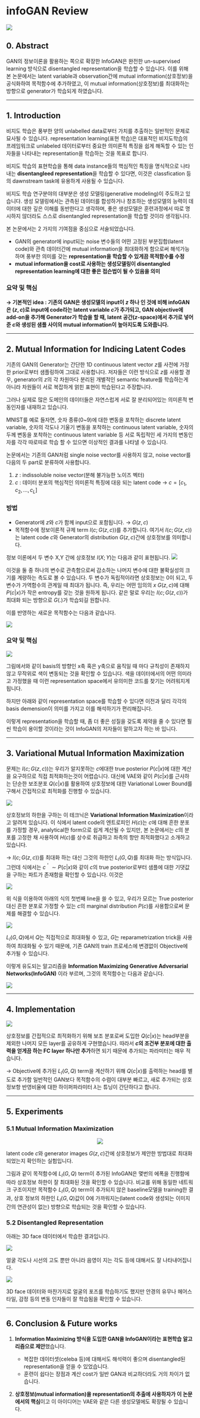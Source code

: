 # infoGAN Review


![](https://i.imgur.com/acqzntg.png)

## 0. Abstract

GAN의 정보이론을 활용하는 쪽으로 확장한 InfoGAN은 완전한 un-supervised learning 방식으로 disentangled representation을 학습할 수 있습니다. 이를 위해 본 논문에서는 latent variable과 observation간에 mutual information(상호정보)을 공식화하여 목적함수에 추가하였고, 이 mutual information(상호정보)를 최대화하는 방향으로 generator가 학습되게 하였습니다.

---

## 1. Introduction

비지도 학습은 풍부한 양의 unlabelled data로부터 가치를 추출하는 일반적인 문제로 묘사될 수 있습니다. representation learning(표현 학습)은 대표적인 비지도학습의 프레임워크로 unlabeled 데이터로부터 중요한 의미론적 특징을 쉽게 해독할 수 있는 인자들을 나타내는 representation을 학습하는 것을 목표로 합니다.

비지도 학습의 표현학습을 통해 data instance들의 핵심적인 특징을 명식적으로 나타내는 **disentangleed representation**을 학습할 수 있다면, 이것은 classfication 등의 dawnstream task에 유용하게 사용될 수 있습니다.

비지도 학습 연구분야의 대부분은 생성 모델링(generative modeling)이 주도하고 있습니다. 생성 모델링에서는 관측된 데이터를 합성하거나 창조하는 생성모델의 능력이 데이터에 대한 깊은 이해를 동반한다고 생각하며, 좋은 생성모델은 훈련과정에서 따로 명시하지 않더라도 스스로 disentangled representation을 학습할 것이라 생각됩니다.

본 논문에서는 2 가지의 기여점을 중심으로 서술되었습니다.
- GAN의 generator에 input되는 noise 변수들의 어떤 고정된 부분집합(latent code)와 관측 데이터간에 mutual information을 최대화하게 함으로써 해석가능하며 풍부한 의미를 갖는 **representation을 학습할 수 있게끔 목적함수를 수정**
- **mutual information을 cost로 사용하는 생성모델링이 disentangled representation learning에 대한 좋은 접슨법이 될 수 있음을 의미**


### 요약 및 핵심 

**→ 기본적인 idea : 기존의 GAN은 생성모델의 input이 $z$ 하나 인 것에 비해 infoGAN은 $(z,c)$로 input에 code라는 latent variable $c$가 추가되고, GAN objective에 add-on을 추가해 Generator가 학습을 할 때, latent 공간($z$-space)에서 추가로 넣어준 $c$와 생성된 샘플 사이의 mutual information이 높아지도록 도와줍니다.**

---

## 2. Mutual Information for Indicing Latent Codes

기존의 GAN의 Generator는 간단한 1D continuous latent vector $z$를 사전에 가정한 prior로부터 샘플링하여 그대로 사용합니다. 저자들은 이런 방식으로 $z$를 사용할 경우, generator의 $z$의 각 차원마다 분리된 개별적인 semantic feature를 학습하는게 아니라 차원들이 서로 복잡하게 얽힌 표현이 학습된다고 주장합니다.

그러나 실제로 많은 도메인의 데이터들은 자연스럽게 서로 잘 분리되어있는 의미론적 변동인자를 내재하고 있습니다.

MNIST를 예로 들자면,
숫자 종류(0~9)에 대한 변동을 포착하는 discrete latent variable, 숫자의 각도나 기울기 변동을 포착하는 continuous latent variable, 숫자의 두께 변동을 포착하는 continuous latent variable 등 서로 독립적인 세 가지의 변동인자를 각각 따로따로 학습 할 수 있으면 이상적인 결과를 나타낼 수 있습니다.

논문에서는 기존의 GAN처럼 single noise vector를 사용하지 않고, noise vector를 다음의 두 part로 분류하여 사용합니다.
1. $z$ : indissoluble noise vector(분해 불가능한 노이즈 벡터)
2. $c$ : 데이터 분포의 핵심적인 의미론적 특징에 대응 되는 latent code → $c = [c_1,c_2,…,c_L]$


### 방법
- Generator에 $z$와 $c$가 함께 input으로 포함됩니다. → $G(z,c)$
- 목적함수에 정보이론적 규제 term $I(c;G(z,c))$를 추가합니다.
    여기서 $I(c;G(z,c))$는 latent code $c$와 Generator의 distribution $G(z,c)$간에 상호정보를 의미합니다.

정보 이론에서 두 변수 X,Y 간에 상호정보 $I(X;Y)$는 다음과 같이 표현됩니다.
![](https://i.imgur.com/8TPgbuh.png)

이것을 둘 중 하나의 변수로 관측함으로써 감소하는 나머지 변수에 대한 불확실성의 크기를 계량하는 측도로 볼 수 있습니다. 두 변수가 독립적이라면 상호정보는 $0$이 되고, 두 변수가 가역함수의 관계일 때 최대가 됩니다.
즉, 우리는 어떤 임의의 $x ~ G(z,c)$에 대해 $P(c|x)$가 작은 entropy를 갖는 것을 원하게 됩니다. 같은 말로 우리는 $I(c;G(z,c))$가 최대화 되는 방향으로 $G(.)$가 학습되길 원합니다.

이를 반영하는 새로운 목적함수는 다음과 같습니다.

![](https://i.imgur.com/E5yji5d.png)



### 요약 및 핵심

![](https://i.imgur.com/NyRJ2DQ.png)

그림에서와 같이 basis의 방향인 x축 혹은 y축으로 움직일 때 마다 규칙성이 존재하지 않고 무작위로 색이 변동되는 것을 확인할 수 있습니다. 색을 데이터에서의 어떤 의미라고 가정했을 때 이런 representation space에서 유의미한 코드를 찾기는 어려워지게 됩니다.

하지만 아래와 같이 representation space를 학습할 수 있다면 이전과 달리 각각의 basis demension이 의미를 가지고 이를 해석하기가 편리해집니다.

이렇게 representation을 학습할 때, 좀 더 좋은 성질을 갖도록 제약을 줄 수 있다면 훨씬 학습이 용이할 것이라는 것이 InfoGAN의 저자들이 말하고자 하는 바 입니다.


--- 

## 3. Variational Mutual Information Maximization

문제는 $I(c;G(z,c))$는 우리가 알지못하는 $c$에대한 true posterior $P(c|x)$에 대한 계산을 요구하므로 직접 최적화하는것이 어렵습니다. 대신에 VAE와 같이 $P(c|x)$를 근사하는 단순한 보조분포 $Q(c|x)$를 활용하여 상호정보에 대한 Variational Lower Bound를 구해서 간접적으로 최적화를 진행할 수 있습니다.

![](https://i.imgur.com/OtoFmA2.png)

상호정보의 하한을 구하는 이 테크닉은 **Variational Information Maximization**이라고 알려져 있습니다.
이 식에서 latent code의 엔트로피인 $H(c)$는 $c$에 대해 흔한 분포를 가정할 경우, analytical한 form으로 쉽게 계산될 수 있지만, 본 논문에서는 $c$의 분포를 고정한 채 사용하여 $H(c)$를 상수로 취급하고 좌측의 항만 최적화했다고 소개하고 있습니다.

→ $I(c;G(z,c))$를 최대화 하는 대신 그것의 하한인 $L_I(G,Q)$를 최대화 하는 방식입니다. 그런데 식에서는 $c^＇∼P(c|x)$와 같이 $c$의 true posterior로부터 샘플에 대한 기댓값을 구하는 파트가 존재함을 확인할 수 있습니다. 이것은

![](https://i.imgur.com/PKfuvwV.png)

위 식을 이용하여 아래의 식의 첫번째 line을 쓸 수 있고, 우리가 모르는 True posterior 대신 흔한 분포로 가정할 수 있는 $c$의 marginal distribution $P(c)$를 사용함으로써 문제를 해결할 수 있습니다.

![](https://i.imgur.com/AOCikLT.png)

$L_I(G,Q)$에서 $Q$는 직접적으로 최대화될 수 있고, $G$는 reparametrization trick을 사용하여 최대화될 수 있기 때문에, 기존 GAN의 train 프로세스에 변경없이 Objective에 추가될 수 있습니다.

이렇게 유도되는 알고리즘을 **Information Maximizing Generative Adversarial Networks(InfoGAN)** 이라 부르며, 그것의 목적함수는 다음과 같습니다.

![](https://i.imgur.com/0xZEpM8.png)

---

## 4. Implementation

![](https://i.imgur.com/rnnUwnc.png)

상호정보를 간접적으로 최적화하기 위해 보조 분포로써 도입한 $Q(c|x)$는 head부분을 제외한 나머지 모든 layer를 공유하게 구현했습니다. 따라서 **$c$의 조건부 분포에 대한 출력을 얻게끔 하는 FC layer 하나만 추가**하면 되기 때문에 추가되는 파라미터는 매우 적습니다.

→ Objective에 추가된 $L_I(G,Q)$ term을 계산하기 위해 $Q(c|x)$를 출력하는 head를 별도로 추가함 일반적인 GAN보다 목적함수의 수렴이 대부분 빠르고, 새로 추가되는 상호정보항 반영비율에 대한 하이퍼파라미터 $λ$는 튜닝이 간단하다고 합니다.

---

## 5. Experiments

### 5.1 Mutual Information Maximization

<center>
    
![](https://i.imgur.com/NAGsqgk.png)


</center>

latent code $c$와 generator images $G(z,c)$간에 상호정보가 제안한 방법대로 최대화 되었는지 확인하는 실험입니다.

그림과 같이 목적함수에 $L_I(G,Q)$ term이 추가된 InfoGAN은 몇번의 에폭을 진행함에 따라 상호정보 하한이 잘 최대화된 것을 확인할 수 있습니다.
비교를 위해 동일한 네트워크 구조이지만 목적함수 $L_I(G,Q)$ term이 추가되지 않은 baseline모델을 training한 결과, 상호 정보의 하한인 $L_I(G,Q)$값이 0에 가까워지는(latent code와 생성되는 이미지간의 연관성이 없는) 방향으로 학습되는 것을 확인할 수 있습니다.

### 5.2 Disentangled Representation

아래는 3D face 데이터에서 학습한 결과입니다.

![](https://i.imgur.com/SpfL2dL.png)

얼굴 각도나 시선의 고도 뿐만 아니라 음영이 지는 각도 등에 대해서도 잘 나타내어집니다.

![](https://i.imgur.com/MGxBMmn.png)

3D face 데이터와 마찬가지로 얼굴의 포즈를 학습하기도 했지만 안경의 유무나 헤어스타일, 감정 등의 변동 인자들이 잘 학습됨을 확인할 수 있습니다.

---

## 6. Conclusion & Future works

1. **Information Maximizing 방식을 도입한 GAN을 InfoGAN이라는 표현학습 알고리즘으로 제안**했습니다.
    - 복잡한 데이터셋(celeba 등)에 대해서도 해석력이 좋으며 disentangled된 representation을 얻을 수 있었습니다.
    - 훈련이 쉽다는 장점과 계산 cost가 일반 GAN과 비교하더라도 거의 차이가 없습니다.

2. **상호정보(mutual information)을 representation의 추출에 사용하자가 이 논문에서의 핵심**이고 이 아이디어는 VAE와 같은 다른 생성모델에도 확장될 수 있습니다.
